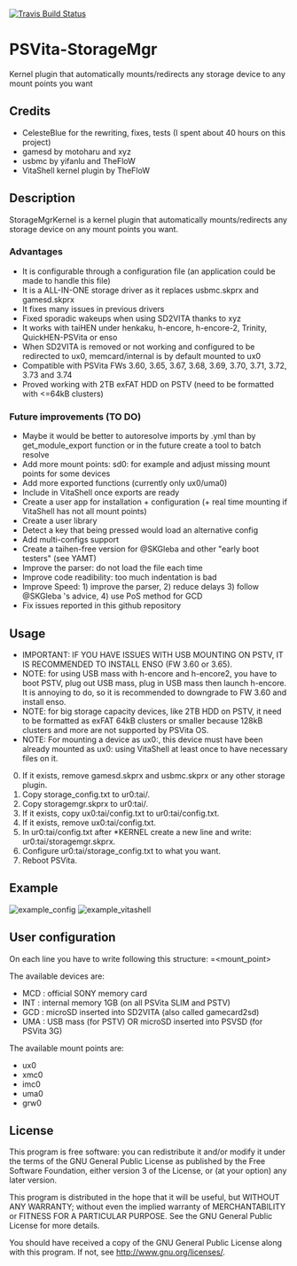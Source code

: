 [![Travis Build Status](https://travis-ci.org/CelesteBlue-dev/PSVita-StorageMgr.svg?branch=master)](https://travis-ci.org/CelesteBlue-dev/PSVita-StorageMgr)

# PSVita-StorageMgr
Kernel plugin that automatically mounts/redirects any storage device to any mount points you want

## Credits
* CelesteBlue for the rewriting, fixes, tests (I spent about 40 hours on this project)
* gamesd by motoharu and xyz
* usbmc by yifanlu and TheFloW
* VitaShell kernel plugin by TheFloW

## Description
StorageMgrKernel is a kernel plugin that automatically mounts/redirects any storage device on any mount points you want.

### Advantages
- It is configurable through a configuration file (an application could be made to handle this file)
- It is a ALL-IN-ONE storage driver as it replaces usbmc.skprx and gamesd.skprx
- It fixes many issues in previous drivers
- Fixed sporadic wakeups when using SD2VITA thanks to xyz
- It works with taiHEN under henkaku, h-encore, h-encore-2, Trinity, QuickHEN-PSVita or enso
- When SD2VITA is removed or not working and configured to be redirected to ux0, memcard/internal is by default mounted to ux0
- Compatible with PSVita FWs 3.60, 3.65, 3.67, 3.68, 3.69, 3.70, 3.71, 3.72, 3.73 and 3.74
- Proved working with 2TB exFAT HDD on PSTV (need to be formatted with <=64kB clusters)

### Future improvements (TO DO)
- Maybe it would be better to autoresolve imports by .yml than by get_module_export function or in the future create a tool to batch resolve
- Add more mount points: sd0: for example and adjust missing mount points for some devices
- Add more exported functions (currently only ux0/uma0)
- Include in VitaShell once exports are ready
- Create a user app for installation + configuration (+ real time mounting if VitaShell has not all mount points)
- Create a user library
- Detect a key that being pressed would load an alternative config
- Add multi-configs support
- Create a taihen-free version for @SKGleba and other "early boot testers" (see YAMT)
- Improve the parser: do not load the file each time
- Improve code readibility: too much indentation is bad
- Improve Speed: 1) improve the parser, 2) reduce delays 3) follow @SKGleba 's advice, 4) use PoS method for GCD
- Fix issues reported in this github repository

## Usage
- IMPORTANT: IF YOU HAVE ISSUES WITH USB MOUNTING ON PSTV, IT IS RECOMMENDED TO INSTALL ENSO (FW 3.60 or 3.65).
- NOTE: for using USB mass with h-encore and h-encore2, you have to boot PSTV, plug out USB mass, plug in USB mass then launch h-encore. It is annoying to do, so it is recommended to downgrade to FW 3.60 and install enso.
- NOTE: for big storage capacity devices, like 2TB HDD on PSTV, it need to be formatted as exFAT 64kB clusters or smaller because 128kB clusters and more are not supported by PSVita OS.
- NOTE: For mounting a device as ux0:, this device must have been already mounted as ux0: using VitaShell at least once to have necessary files on it.

0. If it exists, remove gamesd.skprx and usbmc.skprx or any other storage plugin.
1. Copy storage_config.txt to ur0:tai/.
2. Copy storagemgr.skprx to ur0:tai/.
3. If it exists, copy ux0:tai/config.txt to ur0:tai/config.txt.
4. If it exists, remove ux0:tai/config.txt.
5. In ur0:tai/config.txt after *KERNEL create a new line and write: ur0:tai/storagemgr.skprx.
6. Configure ur0:tai/storage_config.txt to what you want.
7. Reboot PSVita.

## Example
![example_config](https://user-images.githubusercontent.com/20444249/37112629-46eb83dc-2243-11e8-8aae-c6ff36478c0a.jpg)
![example_vitashell](https://user-images.githubusercontent.com/20444249/37112630-4712d5f4-2243-11e8-9da9-29d1750d8767.png)


## User configuration
On each line you have to write following this structure:
	<device>=<mount_point>

The available devices are:
- MCD : official SONY memory card
- INT : internal memory 1GB (on all PSVita SLIM and PSTV)
- GCD : microSD inserted into SD2VITA (also called gamecard2sd)
- UMA : USB mass (for PSTV) OR microSD inserted into PSVSD (for PSVita 3G)

The available mount points are:
- ux0
- xmc0
- imc0
- uma0
- grw0

## License
This program is free software: you can redistribute it and/or modify
it under the terms of the GNU General Public License as published by
the Free Software Foundation, either version 3 of the License, or
(at your option) any later version.

This program is distributed in the hope that it will be useful,
but WITHOUT ANY WARRANTY; without even the implied warranty of
MERCHANTABILITY or FITNESS FOR A PARTICULAR PURPOSE.  See the
GNU General Public License for more details.

You should have received a copy of the GNU General Public License
along with this program.  If not, see <http://www.gnu.org/licenses/>.
